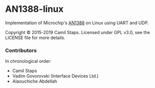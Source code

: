 # AN1388-linux

Implementation of Microchip's [AN1388][] on Linux using UART and UDP.

Copyright &copy; 2015-2019 Camil Staps.
Licensed under GPL v3.0, see the LICENSE file for more details.

### Contributors

In chronological order:

- Camil Staps
- Vadim Govorovski (Interface Devices Ltd.)
- Alaouchiche Abdellah

[AN1388]: http://ww1.microchip.com/downloads/en/AppNotes/01388B.pdf

